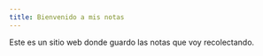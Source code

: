 ```yaml
---
title: Bienvenido a mis notas
---
```


Este es un sitio web donde guardo las notas que voy recolectando.
